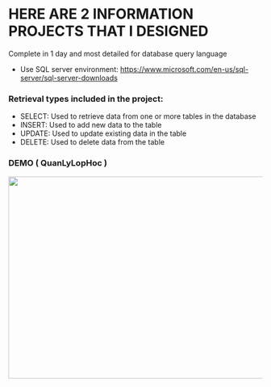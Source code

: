 
# HERE ARE 2 INFORMATION PROJECTS THAT I DESIGNED

Complete in 1 day and most detailed for database query language

- Use SQL server environment: https://www.microsoft.com/en-us/sql-server/sql-server-downloads


 ### Retrieval types included in the project:
 
- SELECT: Used to retrieve data from one or more tables in the database 
- INSERT: Used to add new data to the table
- UPDATE: Used to update existing data in the table 
- DELETE: Used to delete data from the table

### DEMO ( QuanLyLopHoc )

<img src="https://github.com/Dryuuu/Project-management-query/assets/118073917/b9f90af8-1d35-4b8d-83eb-4a3180add540" alt="" width="600" height="400">






